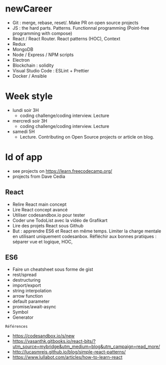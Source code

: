 # newCareer

- Git : merge, rebase, reset/. Make PR on open source projects
- JS : the hard parts. Patterns. Functionnal programming (Point-free programming with compose)
- React / React Router. React patterns (HOC), Context
- Redux
- MongoDB
- Node / Express / NPM scripts
- Electron
- Blockchain : solidity
- Visual Studio Code : ESLint + Prettier
- Docker / Ansible

# Week style

- lundi soir 3H
  - coding challenge/coding interview. Lecture
- mercredi soir 3H
  - coding challenge/coding interview. Lecture
- samedi 5H
  - Lecture. Contributing on Open Source projects or article on blog.
  
# Id of app

- see projects on https://learn.freecodecamp.org/
- projects from Dave Cedia

## React

- Relire React main concept
- Lire React concept avancé
- Utiliser codesandbox.io pour tester
- Coder une TodoList avec la vidéo de Grafikart
- Lire des projets React sous Github
- But : apprendre ES6 et React en même temps. Limiter la charge mentale en utilisant uniquement codesanbox. Réfléchir aux bonnes pratiques : séparer vue et logique, HOC, 


## ES6

- Faire un cheatsheet sous forme de gist
- rest/spread
- destructuring
- import/export
- string interpolation
- arrow function
- default parameter
- promise/await-async
- Symbol
- Generator

`Références`

- https://codesandbox.io/s/new
- https://vasanthk.gitbooks.io/react-bits/?utm_source=mybridge&utm_medium=blog&utm_campaign=read_more/
- http://lucasmreis.github.io/blog/simple-react-patterns/
- https://www.lullabot.com/articles/how-to-learn-react
